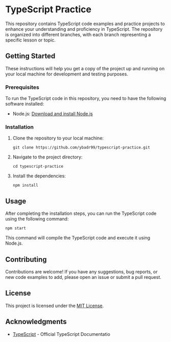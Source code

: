 # TypeScript Practice

This repository contains TypeScript code examples and practice projects to enhance your understanding and proficiency in TypeScript. The repository is organized into different branches, with each branch representing a specific lesson or topic.


## Getting Started

These instructions will help you get a copy of the project up and running on your local machine for development and testing purposes.

### Prerequisites

To run the TypeScript code in this repository, you need to have the following software installed:

- Node.js: [Download and install Node.js](https://nodejs.org/en/download/)

### Installation

1. Clone the repository to your local machine:

   ```shell
   git clone https://github.com/ybadr99/typescript-practice.git
   ```

2. Navigate to the project directory:

   ```shell
   cd typescript-practice
   ```

3. Install the dependencies:

   ```shell
   npm install
   ```

## Usage

After completing the installation steps, you can run the TypeScript code using the following command:

```shell
npm start
```

This command will compile the TypeScript code and execute it using Node.js.

## Contributing

Contributions are welcome! If you have any suggestions, bug reports, or new code examples to add, please open an issue or submit a pull request.

## License

This project is licensed under the [MIT License](LICENSE.md).

## Acknowledgments

- [TypeScript](https://www.typescriptlang.org/) - Official TypeScript Documentatio
